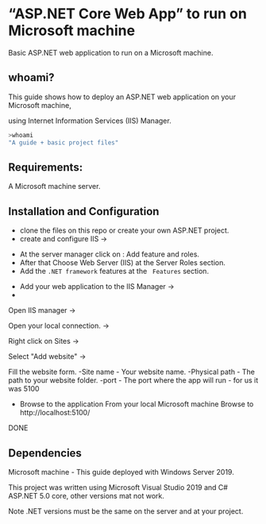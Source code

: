 # “ASP.NET Core Web App” to run on Microsoft machine

Basic ASP.NET web application to run on a Microsoft machine.

## whoami?

This guide shows how to deploy an ASP.NET web application on your Microsoft machine,

using Internet Information Services (IIS) Manager.

```bash
>whoami
"A guide + basic project files"
```
## Requirements:

A Microsoft machine server.

## Installation and Configuration


- clone the files on this repo or create your own ASP.NET project.
- create and configure IIS -> 
* At the server manager click on : Add feature and roles.
* After that Choose Web Server (IIS) at the Server Roles section.
* Add the ```.NET framework``` features at the ``` Features``` section.

- Add your web application to the IIS Manager ->
- 
Open IIS manager ->

Open your local connection. ->

Right click on Sites ->

Select "Add website" ->

  Fill the website form.
  -Site name - Your website name.
  -Physical path - The path to your website folder.
  -port - The port where the app will run - for us it was 5100

- Browse to the application
From your local Microsoft machine Browse to http://localhost:5100/

DONE

## Dependencies

Microsoft machine - This guide deployed with Windows Server 2019.

This project was written using Microsoft Visual Studio 2019 and C# ASP.NET 5.0 core, other versions mat not work.

Note .NET versions must be the same on the server and at your project.
